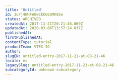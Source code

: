 ```yaml
---
title: 'Untitled'
id: 3uFj4WHFe0wckO66SMK8Sw
status: ARCHIVED
createdAt: 2017-11-21T20:21:46.069Z
updatedAt: 2020-03-06T13:57:24.837Z
publishedAt: 
firstPublishedAt: 
contentType: tutorial
productTeam: VTEX IO
author: 
slugEN: untitled-entry-2017-11-21-at-08-21-46
locale: es
legacySlug: untitled-entry-2017-11-21-at-08-21-46
subcategoryId: unknown-subcategory
---
```



